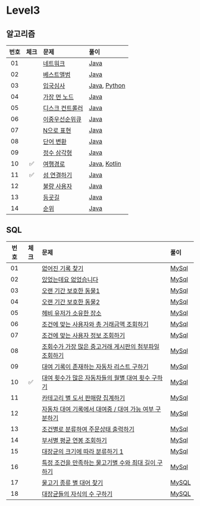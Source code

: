 # Level3

## 알고리즘

| 번호 | 체크 | 문제 | 풀이 |
| :-: | :-: | :-- | :-- |
| 01 |                    | [네트워크](https://programmers.co.kr/learn/courses/30/lessons/43162) | [Java](./solution/_01_네트워크/Solution.java) |
| 02 |                    | [베스트앨범](https://programmers.co.kr/learn/courses/30/lessons/42579) | [Java](./solution/_02_베스트앨범/Solution.java) |
| 03 |                    | [입국심사](https://programmers.co.kr/learn/courses/30/lessons/43238) | [Java](./solution/_03_입국심사/Solution.java), [Python](./solution/_03_입국심사/Solution.py) |
| 04 |                    | [가장 먼 노드](https://programmers.co.kr/learn/courses/30/lessons/49189) | [Java](./solution/_04_가장_먼_노드/Solution.java) |
| 05 |                    | [디스크 컨트롤러](https://programmers.co.kr/learn/courses/30/lessons/42627) | [Java](./solution/_05_디스크_컨트롤러/Solution.java) |
| 06 |                    | [이중우선순위큐](https://programmers.co.kr/learn/courses/30/lessons/42628) | [Java](./solution/_06_이중우선순위큐/Solution.java) |
| 07 |                    | [N으로 표현](https://programmers.co.kr/learn/courses/30/lessons/42895) | [Java](./solution/_07_N으로_표현/Solution.java) |
| 08 |                    | [단어 변환](https://programmers.co.kr/learn/courses/30/lessons/43163) | [Java](./solution/_08_단어_변환/Solution.java) |
| 09 |                    | [정수 삼각형](https://programmers.co.kr/learn/courses/30/lessons/43105) | [Java](./solution/_09_정수_삼각형/Solution.java) |
| 10 | :white_check_mark: | [여행경로](https://programmers.co.kr/learn/courses/30/lessons/43164) | [Java](./solution/_10_여행경로/Solution.java), [Kotlin](./solution/_10_여행경로/Solution.kt) |
| 11 | :white_check_mark: | [섬 연결하기](https://school.programmers.co.kr/learn/courses/30/lessons/42861) | [Java](./solution/_11_섬_연결하기/Solution.java) |
| 12 |                    | [불량 사용자](https://school.programmers.co.kr/learn/courses/30/lessons/64064) | [Java](./solution/_12_불량_사용자/Solution.java) |
| 13 |                    | [등굣길](https://school.programmers.co.kr/learn/courses/30/lessons/42898) | [Java](./solution/_13_등굣길/Solution.java) |
| 14 |                    | [순위](https://school.programmers.co.kr/learn/courses/30/lessons/49191) | [Java](./solution/_14_순위/Solution.java) |

## SQL

| 번호 | 체크 | 문제 | 풀이 |
| :-: | :-: | :-- | :-- |
| 01 |                    | [없어진 기록 찾기](https://programmers.co.kr/learn/courses/30/lessons/59042) | [MySql](./solution/01_없어진_기록_찾기/Solution_mysql.sql) |
| 02 |                    | [있었는데요 없었습니다](https://programmers.co.kr/learn/courses/30/lessons/59043) | [MySql](./solution/02_있었는데요_없었습니다/Solution_mysql.sql) |
| 03 |                    | [오랜 기간 보호한 동물1](https://programmers.co.kr/learn/courses/30/lessons/59044) | [MySql](./solution/03_오랜_기간_보호한_동물_1/Solution_mysql.sql) |
| 04 |                    | [오랜 기간 보호한 동물2](https://school.programmers.co.kr/learn/courses/30/lessons/59411) | [MySql](./solution/04_오랜_기간_보호한_동물_2/Solution_mysql.sql) |
| 05 |                    | [헤비 유저가 소유한 장소](https://school.programmers.co.kr/learn/courses/30/lessons/77487) | [MySql](./solution/05_헤비_유저가_소유한_장소/Solution_mysql.sql) |
| 06 |                    | [조건에 맞는 사용자와 총 거래금액 조회하기](https://school.programmers.co.kr/learn/courses/30/lessons/164668) | [MySql](./solution/06_조건에_맞는_사용자와_총_거래금액_조회하기/Solution_mysql.sql) |
| 07 |                    | [조건에 맞는 사용자 정보 조회하기](https://school.programmers.co.kr/learn/courses/30/lessons/164670) | [MySql](./solution/07_조건에_맞는_사용자_정보_조회하기/Solution_mysql.sql) |
| 08 |                    | [조회수가 가장 많은 중고거래 게시판의 첨부파일 조회하기](https://school.programmers.co.kr/learn/courses/30/lessons/164671) | [MySql](./solution/08_조회수가_가장_많은_중고거래_게시판의_첨부파일_조회하기/Solution_mysql.sql) |
| 09 |                    | [대여 기록이 존재하는 자동차 리스트 구하기](https://school.programmers.co.kr/learn/courses/30/lessons/157341) | [MySql](./solution/09_대여_기록이_존재하는_자동차_리스트_구하기/Solution_mysql.sql) |
| 10 | :white_check_mark: | [대여 횟수가 많은 자동차들의 월별 대여 횟수 구하기](https://school.programmers.co.kr/learn/courses/30/lessons/151139) | [MySql](./solution/10_대여_횟수가_많은_자동차들의_월별_대여_횟수_구하기/Solution_mysql.sql) |
| 11 |                    | [카테고리 별 도서 판매량 집계하기](https://school.programmers.co.kr/learn/courses/30/lessons/144855) | [MySql](./solution/11_카테고리_별_도서_판매량_집계하기/Solution_mysql.sql) |
| 12 |                    | [자동차 대여 기록에서 대여중 / 대여 가능 여부 구분하기](https://school.programmers.co.kr/learn/courses/30/lessons/157340) | [MySql](./solution/12_자동차_대여_기록에서_대여중_대여_가능_여부_구분하기/Solution_mysql.sql) |
| 13 |                    | [조건별로 분류하여 주문상태 출력하기](https://school.programmers.co.kr/learn/courses/30/lessons/131113) | [MySql](./solution/13_조건별로_분류하여_주문상태_출력하기/Solution_mysql.sql) |
| 14 |                    | [부서별 평균 연봉 조회하기](https://school.programmers.co.kr/learn/courses/30/lessons/284529) | [MySql](./solution/14_부서별_평균_연봉_조회하기/Solution_mysql.sql) |
| 15 |                    | [대장균의 크기에 따라 분류하기 1](https://school.programmers.co.kr/learn/courses/30/lessons/299307) | [MySql](./solution/15_대장균의_크기에_따라_분류하기_1/Solution_mysql.sql) |
| 16 |                    | [특정 조건을 만족하는 물고기별 수와 최대 길이 구하기](https://school.programmers.co.kr/learn/courses/30/lessons/298519) | [MySql](./solution/16_특정_조건을_만족하는_물고기별_수와_최대_길이_구하기/Solution_mysql.sql) |
| 17 |                    | [물고기 종류 별 대어 찾기](https://school.programmers.co.kr/learn/courses/30/lessons/293261) | [MySQL](./solution/17_물고기_종류_별_대어_찾기/Solution_mysql.sql) |
| 18 |                    | [대장균들의 자식의 수 구하기](https://school.programmers.co.kr/learn/courses/30/lessons/299305) | [MySQL](./solution/18_대장균들의_자식의_수_구하기/Solution_mysql.sql) |

